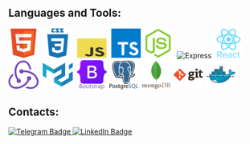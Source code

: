 ## Languages and Tools:
<div>
    <img src="https://github.com/devicons/devicon/blob/master/icons/html5/html5-original.svg" title="HTML5" alt="HTML" width="60" height="60"/>&nbsp;
    <img src="https://github.com/devicons/devicon/blob/master/icons/css3/css3-plain-wordmark.svg"  title="CSS3" alt="CSS" width="60" height="60"/>&nbsp;
    <img src="https://github.com/devicons/devicon/blob/master/icons/javascript/javascript-original.svg" title="JavaScript" alt="JavaScript" width="60" height="40"/>&nbsp;
    <img src="https://github.com/devicons/devicon/blob/master/icons/typescript/typescript-original.svg" title="TypeScript" alt="TypeScript" width="60" height="60"/>
    <img src="https://github.com/devicons/devicon/blob/master/icons/nodejs/nodejs-original.svg" title="NodeJS" alt="NodeJS" width="60" height="60"/>&nbsp;
    <img src="https://wsofter.ru/wp-content/uploads/2017/12/node-express.png" title="Express" alt="Express" width="60" height="60"/>
    <img src="https://github.com/devicons/devicon/blob/master/icons/react/react-original-wordmark.svg" title="React" alt="React" width="60" height="60"/>&nbsp;
    <img src="https://github.com/devicons/devicon/blob/master/icons/redux/redux-original.svg" title="Redux" alt="Redux" width="60" height="60"/>&nbsp;
    <img src="https://github.com/devicons/devicon/blob/master/icons/materialui/materialui-original.svg" title="Material UI" alt="Material UI" width="60" height="60"/>&nbsp;
    <img src="https://github.com/devicons/devicon/blob/master/icons/bootstrap/bootstrap-original-wordmark.svg" title="Bootstrap" alt="Bootstrap" width="60" height="60"/>
    <img src="https://github.com/devicons/devicon/blob/master/icons/postgresql/postgresql-original-wordmark.svg" title="PostgreSQL" alt="PostgreSQL" width="60" height="60"/>
    <img src="https://github.com/devicons/devicon/blob/master/icons/mongodb/mongodb-original-wordmark.svg" title="MongoDB" alt="MongoDB" width="60" height="60"/>
    <img src="https://github.com/devicons/devicon/blob/master/icons/git/git-original-wordmark.svg" title="Git" alt="Git" width="60" height="60"/>
    <img src="https://github.com/devicons/devicon/blob/master/icons/docker/docker-original.svg" title="Docker" alt="Docker" width="60" height="60"/>
</div>

## Contacts:
<div id="badges">
    <a href="https://t.me/semenovv_german">
        <img src="https://img.shields.io/badge/Telegram-blue?style=for-the-badge&logo=Telegram&logoColor=white" alt="Telegram Badge"/>
    </a>
    <a href="https://www.linkedin.com/in/german-semenov-92a225291/">
        <img src="https://img.shields.io/badge/LinkedIn-blue?style=for-the-badge&logo=linkedin&logoColor=white" alt="LinkedIn Badge"/>
    </a>
</div>
